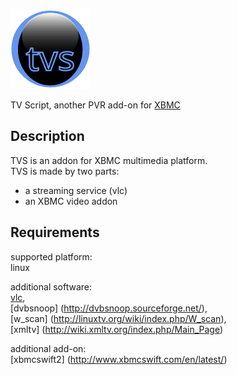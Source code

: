 ![tvs](./plugin.video.tvs/icon_128x128.png "TVS")

TV Script, another PVR add-on for [XBMC](http://xbmc.org/)


## Description
TVS is an addon for XBMC multimedia platform.  
TVS is made by two parts:  
* a streaming service (vlc)  
* an XBMC video addon  


## Requirements

supported platform:   
linux  

additional software:  
[vlc](http://www.videolan.org/vlc/),   
[dvbsnoop] (http://dvbsnoop.sourceforge.net/),   
[w_scan] (http://linuxtv.org/wiki/index.php/W_scan),   
[xmltv] (http://wiki.xmltv.org/index.php/Main_Page)  

additional add-on:    
[xbmcswift2] (http://www.xbmcswift.com/en/latest/)  

